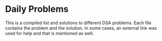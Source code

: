 # Daily Problems

This is a compiled list and solutions to different DSA problems. Each file contains the problem and the solution. In some cases, an external link was used for help and that is mentioned as well.